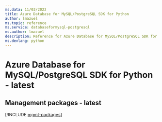 ```yaml
---
ms.data: 11/03/2022
title: Azure Database for MySQL/PostgreSQL SDK for Python
author: lmazuel
ms.topic: reference
ms.service: databaseformysql-postgresql
ms.author: lmazuel
description: Reference for Azure Database for MySQL/PostgreSQL SDK for Python
ms.devlang: python
---
```

# Azure Database for MySQL/PostgreSQL SDK for Python - latest

## Management packages - latest
[!INCLUDE [mgmt-packages](database-for-mysql-postgresql-mgmt-index.md)]
